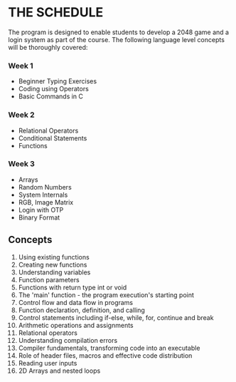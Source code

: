 # THE SCHEDULE

The program is designed to enable students to develop a 2048 game and a login system as part of the course. The following language level concepts will be thoroughly covered:

### Week 1
- Beginner Typing Exercises
- Coding using Operators
- Basic Commands in C
### Week 2
- Relational Operators
- Conditional Statements
- Functions
### Week 3
- Arrays
- Random Numbers
- System Internals
- RGB, Image Matrix
- Login with OTP
- Binary Format

## Concepts
1. Using existing functions
2. Creating new functions
3. Understanding variables
4. Function parameters
5. Functions with return type int or void
6. The 'main' function - the program execution's starting point
7. Control flow and data flow in programs
8. Function declaration, definition, and calling
9. Control statements including if-else, while, for, continue and break
10. Arithmetic operations and assignments
11. Relational operators
12. Understanding compilation errors
13. Compiler fundamentals, transforming code into an executable
14. Role of header files, macros and effective code distribution
15. Reading user inputs
16. 2D Arrays and nested loops